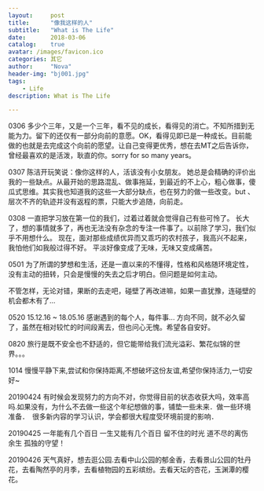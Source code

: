 ```yaml
---
layout:     post
title:      "像我这样的人"
subtitle:   "What is The Life"
date:       2018-03-06
catalog:    true
avatar: /images/favicon.ico
categories: 其它
author:     "Nova"
header-img: "bj001.jpg"
tags:
    - Life
description: What is The Life

---
```



0306
多少个三年，又是一个三年，看不见的成长，看得见的消亡。不知所措到无能为力。留下的还仅有一部分向前的意愿。OK，看得见即已是一种成长。目前能做的也就是去完成这个向前的愿望。让自己变得更优秀，想在去MT之后告诉你，曾经最喜欢的是活泼，耿直的你。sorry  for  so  many  years。

0307
陈洁开玩笑说：像你这样的人，活该没有小女朋友。
她总是会精确的评价出我的一些缺点。从最开始的思路混乱、做事拖延，到最近的不上心，粗心做事，傻瓜式思维。其实我也知道我的这些一大部分缺点，也在努力的做一些改变。but 、层次不齐的轨迹并没有返程的票，只能大步追随，向前走。

<!--more-->

0308
一直把学习放在第一位的我们，过着过着就会觉得自己有些可怜了。
长大了，想的事情就多了，再也无法没有杂念的专注一件事了。以前除了学习，我们似乎不用想什么。
现在，面对那些成绩优异而又乖巧的农村孩子，我高兴不起来，我怕他们如我般过得不好。
平淡好像变成了无味，无味又变成痛苦。

0501
为了所谓的梦想和生活，还是一直以来的不懂得，性格和风格随环境定性，没有主动的扭转，只会是慢慢的失去之后才明白。但问题是如何主动。

不管怎样，无论对错，果断的去走吧，碰壁了再改进嘛，如果一直犹豫，连碰壁的机会都木有了...

0520
15.12.16 ~ 18.05.16 感谢遇到的每个人，每件事... 方向不同，就不必久留了，虽然在相对较忙的时间段离去，但也问心无愧。希望各自安好。

0820
旅行是既不安全也不舒适的，但它能带给我们流光溢彩、繁花似锦的世界。。。

1014
慢慢平静下来,尝试和你保持距离,不想破坏这份友谊,希望你保持活力,一切安好~

20190424
有时候会发现努力的方向不对，你觉得目前的状态收获大吗，效率高吗.如果没有，为什么不去做一些这个年纪想做的事，铺垫一些未来．做一些环境准备．　很多新内容的学习认识，学会都很大程度受环境前提的影响．

20190425
一年能有几个百日
一生又能有几个百日
留不住的时光
道不尽的离伤
余生
孤独的守望！

20190426
天气真好，想去逛公园.去看中山公园的郁金香，去看景山公园的牡丹花，去看陶然亭的月季，去看植物园的五彩缤纷。去看天坛的杏花，玉渊潭的樱花。
